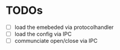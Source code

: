 # TODOs
- [ ] load the emebeded via protocolhandler
- [ ] load the config via IPC
- [ ] communciate open/close via IPC
